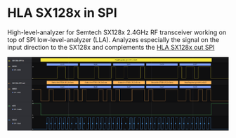 # HLA SX128x in SPI 

High-level-analyzer for Semtech SX128x 2.4GHz RF transceiver working on top of SPI low-level-analyzer (LLA). Analyzes especially the signal on the input direction to the SX128x and complements the [HLA SX128x out SPI](https://github.com/rotorman/saleae-hla-sx128x-out-spi)

![Example decoding](images/HLA_example.png)
